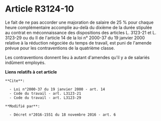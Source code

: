 # Article R3124-10

Le fait de ne pas accorder une majoration de salaire de 25 % pour chaque heure complémentaire accomplie au-delà du dixième de
la durée stipulée au contrat en méconnaissance des dispositions des articles L. 3123-21 et L. 3123-29 ou du II de l'article
14 de la loi n° 2000-37 du 19 janvier 2000 relative à la réduction négociée du temps de travail, est puni de l'amende prévue
pour les contraventions de la quatrième classe. 

Les contraventions donnent lieu à autant d'amendes qu'il y a de salariés indûment employés.

**Liens relatifs à cet article**

	**Cite**:

	  - Loi n°2000-37 du 19 janvier 2000 - art. 14
	  - Code du travail - art. L3123-21
	  - Code du travail - art. L3123-29

	**Modifié par**:

	  - Décret n°2016-1551 du 18 novembre 2016 - art. 6
